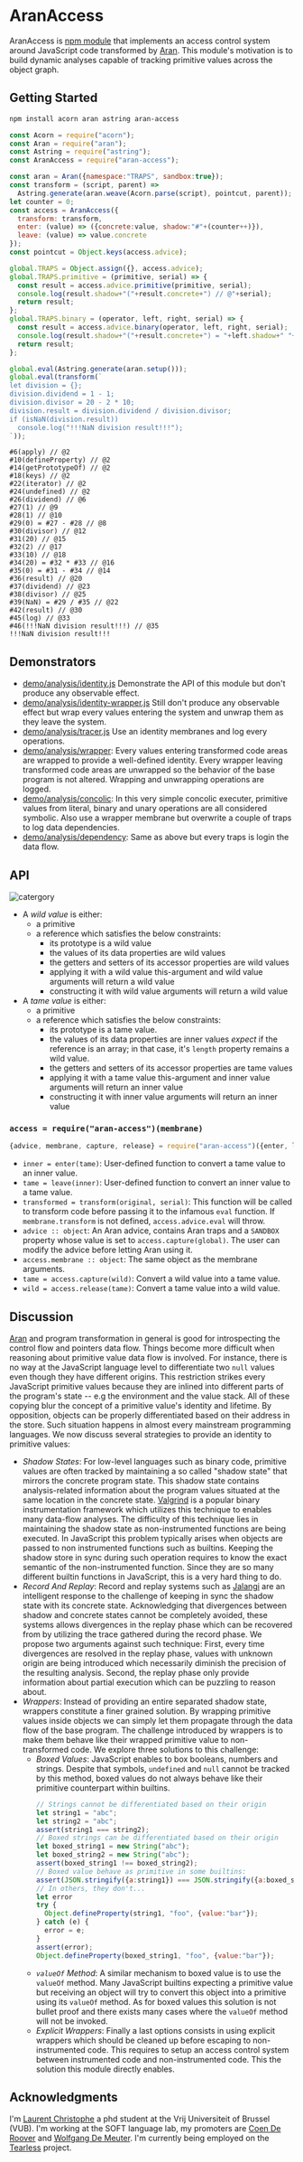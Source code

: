 # AranAccess

AranAccess is [npm module](https://www.npmjs.com/aran-access) that implements an access control system around JavaScript code transformed by [Aran](https://github.com/lachrist/aran).
This module's motivation is to build dynamic analyses capable of tracking primitive values across the object graph.

## Getting Started

```sh
npm install acorn aran astring aran-access 
```

```js
const Acorn = require("acorn");
const Aran = require("aran");
const Astring = require("astring");
const AranAccess = require("aran-access");

const aran = Aran({namespace:"TRAPS", sandbox:true});
const transform = (script, parent) =>
  Astring.generate(aran.weave(Acorn.parse(script), pointcut, parent));
let counter = 0;
const access = AranAccess({
  transform: transform,
  enter: (value) => ({concrete:value, shadow:"#"+(counter++)}),
  leave: (value) => value.concrete
});
const pointcut = Object.keys(access.advice);

global.TRAPS = Object.assign({}, access.advice);
global.TRAPS.primitive = (primitive, serial) => {
  const result = access.advice.primitive(primitive, serial);
  console.log(result.shadow+"("+result.concrete+") // @"+serial);
  return result;
};
global.TRAPS.binary = (operator, left, right, serial) => {
  const result = access.advice.binary(operator, left, right, serial);
  console.log(result.shadow+"("+result.concrete+") = "+left.shadow+" "+operator+" "+right.shadow+" // @"+serial);
  return result;
};

global.eval(Astring.generate(aran.setup()));
global.eval(transform(`
let division = {};
division.dividend = 1 - 1;
division.divisor = 20 - 2 * 10;
division.result = division.dividend / division.divisor;
if (isNaN(division.result))
  console.log("!!!NaN division result!!!");
`));
```

```
#6(apply) // @2
#10(defineProperty) // @2
#14(getPrototypeOf) // @2
#18(keys) // @2
#22(iterator) // @2
#24(undefined) // @2
#26(dividend) // @6
#27(1) // @9
#28(1) // @10
#29(0) = #27 - #28 // @8
#30(divisor) // @12
#31(20) // @15
#32(2) // @17
#33(10) // @18
#34(20) = #32 * #33 // @16
#35(0) = #31 - #34 // @14
#36(result) // @20
#37(dividend) // @23
#38(divisor) // @25
#39(NaN) = #29 / #35 // @22
#42(result) // @30
#45(log) // @33
#46(!!!NaN division result!!!) // @35
!!!NaN division result!!!
```

## Demonstrators

* [demo/analysis/identity.js](https://cdn.rawgit.com/lachrist/aran-access/c79fbf4a/demo/output/identity-delta.html)
  Demonstrate the API of this module but don't produce any observable effect.
* [demo/analysis/identity-wrapper.js](https://cdn.rawgit.com/lachrist/aran-access/c79fbf4a/demo/output/identity-wrapper-delta.html)
  Still don't produce any observable effect but wrap every values entering the system and unwrap them as they leave the system.
* [demo/analysis/tracer.js](https://cdn.rawgit.com/lachrist/aran-access/c79fbf4a/demo/output/tracer-delta.html)
  Use an identity membranes and log every operations.
* [demo/analysis/wrapper](https://cdn.rawgit.com/lachrist/aran-access/c79fbf4a/demo/output/wrapper-delta.html):
  Every values entering transformed code areas are wrapped to provide a well-defined identity.
  Every wrapper leaving transformed code areas are unwrapped so the behavior of the base program is not altered.
  Wrapping and unwrapping operations are logged.
* [demo/analysis/concolic](https://cdn.rawgit.com/lachrist/aran-access/c79fbf4a/demo/output/concolic-delta.html):
  In this very simple concolic executer, primitive values from literal, binary and unary operations are all considered symbolic.
  Also use a wrapper membrane but overwrite a couple of traps to log data dependencies.
* [demo/analysis/dependency](https://cdn.rawgit.com/lachrist/aran-access/c79fbf4a/demo/output/dependency-delta.html):
  Same as above but every traps is login the data flow.

## API

![catergory](img/category.png)

* A *wild value* is either:
  * a primitive
  * a reference which satisfies the below constraints:
    * its prototype is a wild value
    * the values of its data properties are wild values
    * the getters and setters of its accessor properties are wild values
    * applying it with a wild value this-argument and wild value arguments will return a wild value
    * constructing it with wild value arguments will return a wild value
* A *tame value* is either:
  * a primitive
  * a reference which satisfies the below constraints:
    * its prototype is a tame value.
    * the values of its data properties are inner values *expect* if the reference is an array; in that case, it's `length` property remains a wild value.
    * the getters and setters of its accessor properties are tame values
    * applying it with a tame value this-argument and inner value arguments will return an inner value
    * constructing it with inner value arguments will return an inner value

### `access = require("aran-access")(membrane)`

```js
{advice, membrane, capture, release} = require("aran-access")({enter, leave, transform});
```

* `inner = enter(tame)`:
  User-defined function to convert a tame value to an inner value.
* `tame = leave(inner)`:
  User-defined function to convert an inner value to a tame value.
* `transformed = transform(original, serial)`:
  This function will be called to transform code before passing it to the infamous `eval` function.
  If `membrane.transform` is not defined, `access.advice.eval` will throw.
* `advice :: object`:
  An Aran advice, contains Aran traps and a `SANDBOX` property whose value is set to `access.capture(global)`.
  The user can modify the advice before letting Aran using it.
* `access.membrane :: object`:
  The same object as the membrane arguments.
* `tame = access.capture(wild)`:
  Convert a wild value into a tame value.
* `wild = access.release(tame)`:
  Convert a tame value into a wild value.

## Discussion

[Aran](https://github.com/lachrist/aran) and program transformation in general is good for introspecting the control flow and pointers data flow.
Things become more difficult when reasoning about primitive value data flow is involved.
For instance, there is no way at the JavaScript language level to differentiate two `null` values even though they have different origins.
This restriction strikes every JavaScript primitive values because they are inlined into different parts of the program's state -- e.g the environment and the value stack.
All of these copying blur the concept of a primitive value's identity and lifetime.
By opposition, objects can be properly differentiated based on their address in the store.
Such situation happens in almost every mainstream programming languages.
We now discuss several strategies to provide an identity to primitive values:
* *Shadow States*:
  For low-level languages such as binary code, primitive values are often tracked by maintaining a so called "shadow state" that mirrors the concrete program state.
  This shadow state contains analysis-related information about the program values situated at the same location in the concrete state. 
  [Valgrind](http://valgrind.org/) is a popular binary instrumentation framework which utilizes this technique to enables many data-flow analyses.
  The difficulty of this technique lies in maintaining the shadow state as non-instrumented functions are being executed.
  In JavaScript this problem typically arises when objects are passed to non instrumented functions such as builtins.
  Keeping the shadow store in sync during such operation requires to know the exact semantic of the non-instrumented function. 
  Since they are so many different builtin functions in JavaScript, this is a very hard thing to do.
* *Record And Replay*:
  Record and replay systems such as [Jalangi](https://github.com/SRA-SiliconValley/jalangi) are an intelligent response to the challenge of keeping in sync the shadow state with its concrete state.
  Acknowledging that divergences between shadow and concrete states cannot be completely avoided, these systems allows divergences in the replay phase which can be recovered from by utilizing the trace gathered during the record phase.
  We propose two arguments against such technique:
  First, every time divergences are resolved in the replay phase, values with unknown origin are being introduced which necessarily diminish the precision of the resulting analysis.
  Second, the replay phase only provide information about partial execution which can be puzzling to reason about.
* *Wrappers*:
  Instead of providing an entire separated shadow state, wrappers constitute a finer grained solution.
  By wrapping primitive values inside objects we can simply let them propagate through the data flow of the base program.
  The challenge introduced by wrappers is to make them behave like their wrapped primitive value to non-transformed code.
  We explore three solutions to this challenge:
  * *Boxed Values*:
    JavaScript enables to box booleans, numbers and strings.
    Despite that symbols, `undefined` and `null` cannot be tracked by this method, boxed values do not always behave like their primitive counterpart within builtins.    
    ```js
    // Strings cannot be differentiated based on their origin
    let string1 = "abc";
    let string2 = "abc";
    assert(string1 === string2);
    // Boxed strings can be differentiated based on their origin
    let boxed_string1 = new String("abc");
    let boxed_string2 = new String("abc");
    assert(boxed_string1 !== boxed_string2);
    // Boxed value behave as primitive in some builtins: 
    assert(JSON.stringify({a:string1}) === JSON.stringify({a:boxed_string1}));
    // In others, they don't...
    let error
    try {
      Object.defineProperty(string1, "foo", {value:"bar"});
    } catch (e) {
      error = e;
    }
    assert(error);
    Object.defineProperty(boxed_string1, "foo", {value:"bar"});
    ```
  * *`valueOf` Method*:
    A similar mechanism to boxed value is to use the `valueOf` method.
    Many JavaScript builtins expecting a primitive value but receiving an object will try to convert this object into a primitive using its `valueOf` method.
    As for boxed values this solution is not bullet proof and there exists many cases where the `valueOf` method will not be invoked.
  * *Explicit Wrappers*:
    Finally a last options consists in using explicit wrappers which should be cleaned up before escaping to non-instrumented code.
    This requires to setup an access control system between instrumented code and non-instrumented code.
    This the solution this module directly enables.

## Acknowledgments

I'm [Laurent Christophe](http://soft.vub.ac.be/soft/members/lachrist) a phd student at the Vrij Universiteit of Brussel (VUB).
I'm working at the SOFT language lab, my promoters are [Coen De Roover](http://soft.vub.ac.be/soft/members/cderoove) and [Wolfgang De Meuter](http://soft.vub.ac.be/soft/members/wdmeuter).
I'm currently being employed on the [Tearless](http://soft.vub.ac.be/tearless/pages/index.html) project.

<!-- Improvements ideas:
Provide a much more fine grained membrane definition.
This membrane can easily express the actual membrane and is symetric.
I suspect I will be able to use a single foreign file instead of generating the dual.
```
membrane = {
  instrument: (script, serial) => ...,
  enter_primitive: (primitive) => ...,
  enter_native_wild: (native_wild) => ...,
  enter_native_tame: (native_tame) => ...,
  leave_wild: (inner) => ...,
  leave_tame: (inner) => ...,
};
```
 -->

<!-- 
1. **Debugging NaN appearances**
  In this first example, we want to provide an analysis which tracks the origin of `NaN` (not-a-number) values.
  The problem with `NaN` values is that they can easily propagate as the program is executed such that detecting the original cause of a `NaN` appearance is often tedious for large programs.
  Consider the program below which alerts "Your age is: NaN".
  ```js
  var year = Number(document.getElementById("bdate").avlue);
  // many lines with many unrelated NaNs appearances
  alert("Your age is: " + (2016 - year));
  ```
  Simply printing every appearance of `NaN` values runs under the risk of overwhelming the programmer with unrelated `NaN` appearances.
  We would like to know only of the `NaN` that caused the alert to display an buggy message.
  It is therefore crucial to differentiate `NaN` values which cannot be done at the JavaScript language level.

2. **Taint analysis**
  Taint analysis consists in marking -- or *tainting* -- values coming from predefined source of information and preventing them from flowing through predefined sinks of information.
  As tainted values are manipulated through the program, the taint should be properly propagated to dependent values. 
  ```js
  var password = document.getElementById("password"); // predefined source
  var secret = password.value; // tainted string
  var secrets = secret.split(""); // array of tainted characters
  sendToShadyThirdPartyServer(secrets); // predefined sink
  ```
  Lets suppose that the password was `"trustno1"`.
  N.B. strings are primitive values in JavaScript.
  After splitting this string to characters we cannot simply taint all string being `"t"`, `"r"`, `"u"`, `"s"`, `"t"`, "`n`", "`o`", `"1"`.
  This would lead to serious over-tainting and diminish the precision and usefulness of the analysis.
  As for the `Nan` debugger we crucially need to differentiate primitive values based on their origin and not only their value.

3. **Concolic Testing**
  Concolic testing aims at automatically exploring all the control-flow paths a program can take for validation purpose.
  It involves gathering mathematic formula on a program's inputs as it is being executed.
  Later, these formula can be given to a constraint solver to steer the program into a unexplored execution path.
  Consider the program below which has two different outcomes based on the birthdate of the user.
  A successful concolic tester should be able to generate an birthdate input that leads the program to the consequent branch and an other birthdate input that leads the program to the alternate branch.
  ```js
  var input = document.getElemenById("bdate").value;
  var bdate = input.value // new symbolic value [α]
  var age = bdate - 2016; // new constraint [β = α - 2016]
  var isminor = age > 17; // new constraint [γ = β > 17]
  if (isminor) {          // path condition [γ && γ = β > 17 && β = α - 2016]
    // do something
  } else {                // path condition [!γ && γ = β > 17 && β = α - 2016]
    // do something else
  }
  ```
  It should be clear that confusing two primitive values having different origin would easily lead to erroneous path constraint.
 -->
